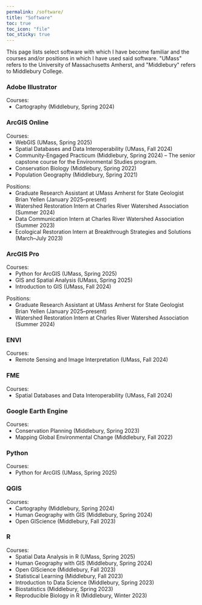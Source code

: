 ```yaml
---
permalink: /software/
title: "Software"
toc: true
toc_icon: "file"
toc_sticky: true
---
```


<style>
p:has(+ ul) {
  margin-bottom: 0;
}
p + ul {
  margin-top: 0;
}
</style>


This page lists select software with which I have become familiar and the courses and/or positions in which I have used said software. "UMass" refers to the University of Massachusetts Amherst, and "Middlebury" refers to Middlebury College.

### Adobe Illustrator
Courses:
* Cartography (Middlebury, Spring 2024)


### ArcGIS Online
Courses:
* WebGIS (UMass, Spring 2025)
* Spatial Databases and Data Interoperability (UMass, Fall 2024)
* Community-Engaged Practicum (Middlebury, Spring 2024) – The senior capstone course for the Environmental Studies program.
* Conservation Biology (Middlebury, Spring 2022)
* Population Geography (Middlebury, Spring 2021)

Positions: 
* Graduate Research Assistant at UMass Amherst for State Geologist Brian Yellen (January 2025–present)
* Watershed Restoration Intern at Charles River Watershed Association (Summer 2024)
* Data Communication Intern at Charles River Watershed Association (Summer 2023)
* Ecological Restoration Intern at Breakthrough Strategies and Solutions (March–July 2023)

### ArcGIS Pro
Courses:   
* Python for ArcGIS (UMass, Spring 2025)
* GIS and Spatial Analysis (UMass, Spring 2025)  
* Introduction to GIS (UMass, Fall 2024)  

Positions:
* Graduate Research Assistant at UMass Amherst for State Geologist Brian Yellen (January 2025–present)
* Watershed Restoration Intern at Charles River Watershed Association (Summer 2024)

### ENVI
Courses: 
* Remote Sensing and Image Interpretation (UMass, Fall 2024)

### FME
Courses: 
* Spatial Databases and Data Interoperability (UMass, Fall 2024)

### Google Earth Engine
Courses:
* Conservation Planning (Middlebury, Spring 2023)
* Mapping Global Environmental Change (Middlebury, Fall 2022)

### Python
Courses:
* Python for ArcGIS (UMass, Spring 2025)

### QGIS
Courses:
* Cartography (Middlebury, Spring 2024)
* Human Geography with GIS (Middlebury, Spring 2024)
* Open GIScience (Middlebury, Fall 2023)

### R
Courses:
* Spatial Data Analysis in R (UMass, Spring 2025)
* Human Geography with GIS (Middlebury, Spring 2024)
* Open GIScience (Middlebury, Fall 2023)
* Statistical Learning (Middlebury, Fall 2023)
* Introduction to Data Science (Middlebury, Spring 2023)
* Biostatistics (Middlebury, Spring 2023)
* Reproducible Biology in R (Middlebury, Winter 2023)
